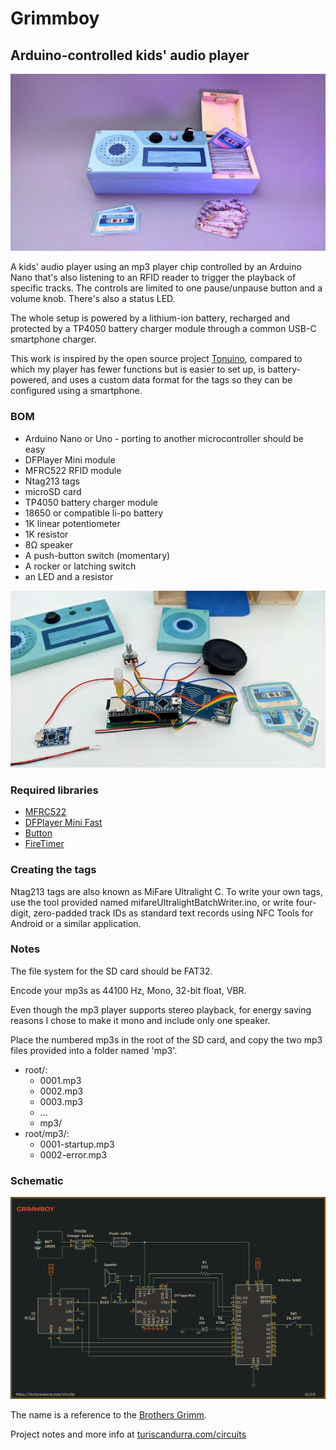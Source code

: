 # Grimmboy
## Arduino-controlled kids' audio player

![Grimmboy](images/grimmboy-01.jpg)

A kids' audio player using an mp3 player chip controlled by an Arduino Nano that's also listening to an RFID reader to trigger the playback of specific tracks.
The controls are limited to one pause/unpause button and a volume knob. There's also a status LED.

The whole setup is powered by a lithium-ion battery, recharged and protected by a TP4050 battery charger module through a common USB-C smartphone charger.

This work is inspired by the open source project [Tonuino]([https://tonuino.de/), compared to which my player has fewer functions but is easier to set up, is battery-powered, and uses a custom data format for the tags so they can be configured using a smartphone.

### BOM
- Arduino Nano or Uno - porting to another microcontroller should be easy
- DFPlayer Mini module
- MFRC522 RFID module
- Ntag213 tags
- microSD card
- TP4050 battery charger module
- 18650 or compatible li-po battery
- 1K linear potentiometer
- 1K resistor
- 8Ω speaker
- A push-button switch (momentary)
- A rocker or latching switch
- an LED and a resistor

![Grimmboy circuit](images/grimmboy-02.jpg)

### Required libraries
- [MFRC522](https://github.com/miguelbalboa/rfid/)
- [DFPlayer Mini Fast](https://github.com/PowerBroker2/DFPlayerMini_Fast)
- [Button](https://github.com/madleech/Button)
- [FireTimer](https://github.com/PowerBroker2/FireTimer)

### Creating the tags
Ntag213 tags are also known as MiFare Ultralight C. To write your own tags, use the tool provided named mifareUltralightBatchWriter.ino, or write four-digit, zero-padded track IDs as standard text records using NFC Tools for Android or a similar application.

### Notes
The file system for the SD card should be FAT32.

Encode your mp3s as 44100 Hz, Mono, 32-bit float, VBR.

Even though the mp3 player supports stereo playback, for energy saving reasons I chose to make it mono and include only one speaker.

Place the numbered mp3s in the root of the SD card, and copy the two mp3 files provided into a folder named 'mp3'.

* root/:
    - 0001.mp3
	- 0002.mp3
	- 0003.mp3
	- …
	- mp3/
* root/mp3/:
	- 0001-startup.mp3
	- 0002-error.mp3

### Schematic
![Grimmboy schematic](images/grimmboy-schematic.png)

The name is a reference to the [Brothers Grimm](https://en.wikipedia.org/wiki/Brothers_Grimm).

Project notes and more info at [turiscandurra.com/circuits](https://turiscandurra.com/circuits)

